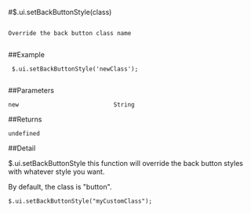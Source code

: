 #$.ui.setBackButtonStyle(class)

```

Override the back button class name
 
```

##Example

```
 $.ui.setBackButtonStyle('newClass');
 
```


##Parameters

```
new                           String

```

##Returns

```
undefined
```

##Detail

$.ui.setBackButtonStyle this function will override the back button styles with whatever style you want.

By default, the class is "button".


```
$.ui.setBackButtonStyle("myCustomClass");
```

